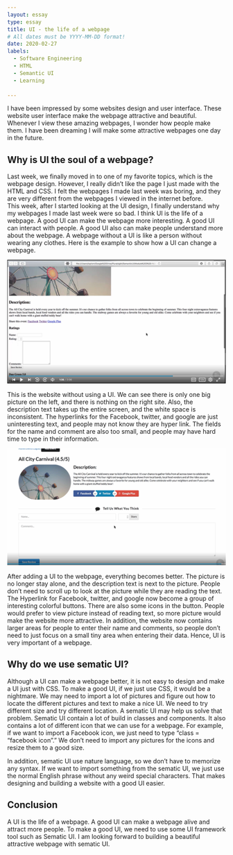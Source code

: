```yaml
---
layout: essay
type: essay
title: UI - the life of a webpage
# All dates must be YYYY-MM-DD format!
date: 2020-02-27
labels: 
  - Software Engineering
  - HTML
  - Semantic UI
  - Learning
  
---
```




I have been impressed by some websites design and user interface.  These website user interface make the webpage attractive and beautiful.  Whenever I view these amazing webpages, I wonder how people make them.  I have been dreaming I will make some attractive webpages one day in the future. 
## Why is UI the soul of a webpage?

Last week, we finally moved in to one of my favorite topics, which is the webpage design.  However, I really didn’t like the page I just made with the HTML and CSS.  I felt the webpages I made last week was boring, and they are very different from the webpages I viewed in the internet before.  
This week, after I started looking at the UI design, I finally understand why my webpages I made last week were so bad.  I think UI is the life of a webpage.  A good UI can make the webpage more interesting.  A good UI can interact with people.  A good UI also can make people understand more about the webpage.  A webpage without a UI is like a person without wearing any clothes. 
Here is the example to show how a UI can change a webpage.

<img class="ui large floated image" src="../images/nonui2.PNG">

This is the website without using a UI.  We can see there is only one big picture on the left, and there is nothing on the right site.  Also, the description text takes up the entire screen, and the white space is inconsistent.  The hyperlinks for the Facebook, twitter, and google are just uninteresting text, and people may not know they are hyper link.  The fields for the name and comment are also too small, and people may have hard time to type in their information. 

<img class="ui large floated image" src="../images/withUI2.PNG">

After adding a UI to the webpage, everything becomes better.  The picture is no longer stay alone, and the description text is next to the picture.  People don’t need to scroll up to look at the picture while they are reading the text.  The Hyperlink for Facebook, twitter, and google now become a group of interesting colorful buttons.  There are also some icons in the button.   People would prefer to view picture instead of reading text, so more picture would make the website more attractive.  In addition, the website now contains larger areas for people to enter their name and comments, so people don’t need to just focus on a small tiny area when entering their data.  Hence, UI is very important of a webpage.

## Why do we use sematic UI?

Although a UI can make a webpage better, it is not easy to design and make a UI just with CSS.  To make a good UI, if we just use CSS, it would be a nightmare.  We may need to import a lot of pictures and figure out how to locate the different pictures and text to make a nice UI.  We need to try different size and try different location.  A sematic UI may help us solve that problem.  Sematic UI contain a lot of build in classes and components.  It also contains a lot of different icon that we can use for a webpage. For example, if we want to import a Facebook icon, we just need to type “class = “facebook icon”.”  We don’t need to import any pictures for the icons and resize them to a good size.

In addition, sematic UI use nature language, so we don’t have to memorize any syntax.  If we want to import something from the sematic UI, we just use the normal English phrase without any weird special characters.  That makes designing and building a website with a good UI easier.

## Conclusion

A UI is the life of a webpage. A good UI can make a webpage alive and attract more people.  To make a good UI, we need to use some UI framework tool such as Sematic UI. I am looking forward to building a beautiful attractive webpage with sematic UI.
